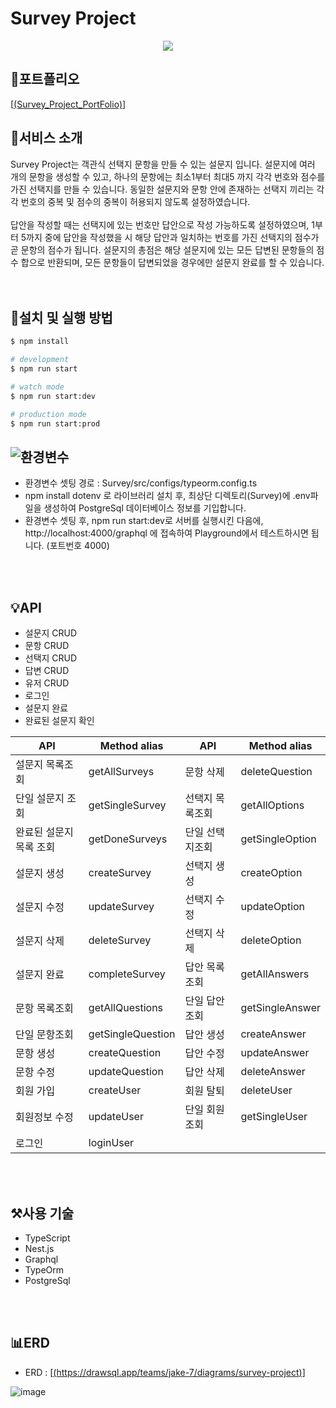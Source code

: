 # Survey Project

<p align="center"><img src="https://github.com/sangwoorhie/BackEnd/assets/131964697/a62d2ac9-105f-4522-8f41-1f56b167617c"></p>

## 👜포트폴리오
[[(Survey_Project_PortFolio)](https://www.canva.com/design/DAF2owP6eq8/6BfOvxrG4Mif-U_txclLeg/edit?utm_content=DAF2owP6eq8&utm_campaign=designshare&utm_medium=link2&utm_source=sharebutton)]


## 🎯서비스 소개

Survey Project는 객관식 선택지 문항을 만들 수 있는 설문지 입니다. 설문지에 여러 개의 문항을 생성할 수 있고, 하나의 문항에는 최소1부터 최대5 까지 각각 번호와 점수를 가진 선택지를 만들 수 있습니다. 동일한 설문지와 문항 안에 존재하는 선택지 끼리는 각각 번호의 중복 및 점수의 중복이 허용되지 않도록 설정하였습니다.<br>
<br>
답안을 작성할 때는 선택지에 있는 번호만 답안으로 작성 가능하도록 설정하였으며, 1부터 5까지 중에 답안을 작성했을 시 해당 답안과 일치하는 번호를 가진 선택지의 점수가 곧 문항의 점수가 됩니다. 설문지의 총점은 해당 설문지에 있는 모든 답변된 문항들의 점수 합으로 반환되며, 모든 문항들이 답변되었을 경우에만 설문지 완료를 할 수 있습니다.<br>
<br>
<br>

## 🔎설치 및 실행 방법

```bash
$ npm install
```
```bash
# development
$ npm run start

# watch mode
$ npm run start:dev

# production mode
$ npm run start:prod

```
![환경변수](https://github.com/sangwoorhie/Survey_Project/assets/131964697/59e6c43c-8a6e-47b9-a688-70a54aafe52b)
-

- 환경변수 셋팅 경로 : Survey/src/configs/typeorm.config.ts
- npm install dotenv 로 라이브러리 설치 후, 최상단 디렉토리(Survey)에 .env파일을 생성하여 PostgreSql 데이터베이스 정보를 기입합니다.
- 환경변수 셋팅 후, npm run start:dev로 서버를 실행시킨 다음에, http://localhost:4000/graphql 에 접속하여 Playground에서 테스트하시면 됩니다. (포트번호 4000)
 <br>
 <br>

## 💡API

-  설문지  CRUD
-  문항 CRUD
-  선택지 CRUD
-  답변 CRUD
-  유저 CRUD
-  로그인
-  설문지 완료
-  완료된 설문지 확인

|          API         |    Method alias  |      API       |    Method alias    |
|----------------------|------------------|----------------|--------------------|
|   설문지 목록조회    |  getAllSurveys    |    문항 삭제   |   deleteQuestion   |
|   단일 설문지 조회   |  getSingleSurvey  | 선택지 목록조회|    getAllOptions   |
|완료된 설문지목록 조회|   getDoneSurveys  | 단일 선택지조회|   getSingleOption  |
|     설문지 생성      |   createSurvey    |   선택지 생성  |    createOption    |
|     설문지 수정      |   updateSurvey    |   선택지 수정  |    updateOption    |
|     설문지 삭제      |   deleteSurvey    |   선택지 삭제  |    deleteOption    |
|     설문지 완료      |   completeSurvey  |  답안 목록조회 |    getAllAnswers   |
|    문항 목록조회     |  getAllQuestions  |  단일 답안조회 |   getSingleAnswer  |
|     단일 문항조회    | getSingleQuestion |    답안 생성   |    createAnswer    |
|      문항 생성       |  createQuestion   |    답안 수정   |    updateAnswer    |
|      문항 수정       |  updateQuestion   |    답안 삭제   |    deleteAnswer    |
|      회원 가입       |    createUser     |    회원 탈퇴   |     deleteUser     |
|    회원정보 수정     |    updateUser     |  단일 회원조회 |    getSingleUser   |
|       로그인         |     loginUser     |                |                    |


<br>
<br>

## ⚒️사용 기술

- TypeScript
- Nest.js
- Graphql
- TypeOrm
- PostgreSql

<br>
<br>

## 📊ERD

- ERD : [[(https://drawsql.app/teams/jake-7/diagrams/survey-project)](https://drawsql.app/teams/jake-7/diagrams/survey-project)]

![image](https://github.com/sangwoorhie/Survey_Project/assets/131964697/6e23f6e6-61b3-470f-ac28-f747ec52d408)
<br>
<br>


